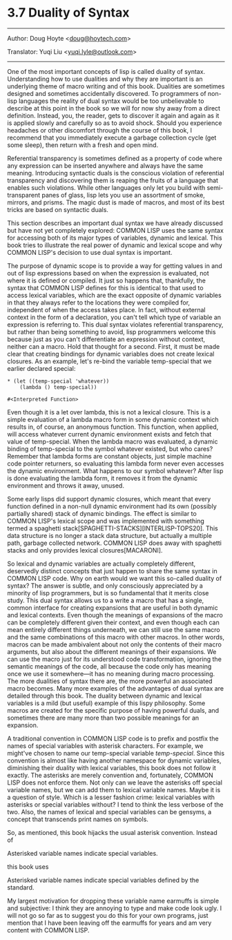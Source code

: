 # 3.7 Duality of Syntax

---

Author: Doug Hoyte <[doug@hoytech.com](mailto:doug@hoytech.com)>

Translator: Yuqi Liu <[yuqi.lyle@outlook.com](mailto:yuqi.lyle@outlook.com)>

---

One of the most important concepts of lisp is called duality of syntax. Understanding how to use dualities and why they are important is an underlying theme of macro writing and of this book. Dualities are sometimes designed and sometimes accidentally discovered. To programmers of non-lisp languages the reality of dual syntax would be too unbelievable to describe at this point in the book so we will for now shy away from a direct definition. Instead, you, the reader, gets to discover it again and again as it is applied slowly and carefully so as to avoid shock. Should you experience headaches or other discomfort through the course of this book, I recommend that you immediately execute a garbage collection cycle (get some sleep), then return with a fresh and open mind.

Referential transparency is sometimes defined as a property of code where any expression can be inserted anywhere and always have the same meaning. Introducing syntactic duals is the conscious violation of referential transparency and discovering them is reaping the fruits of a language that enables such violations. While other languages only let you build with semi-transparent panes of glass, lisp lets you use an assortment of smoke, mirrors, and prisms. The magic dust is made of macros, and most of its best tricks are based on syntactic duals.

This section describes an important dual syntax we have already discussed but have not yet completely explored: COMMON LISP uses the same syntax for accessing both of its major types of variables, dynamic and lexical. This book tries to illustrate the real power of dynamic and lexical scope and why COMMON LISP's decision to use dual syntax is important.

The purpose of dynamic scope is to provide a way for getting values in and out of lisp expressions based on when the expression is evaluated, not where it is defined or compiled. It just so happens that, thankfully, the syntax that COMMON LISP defines for this is identical to that used to access lexical variables, which are the exact opposite of dynamic variables in that they always refer to the locations they were compiled for, independent of when the access takes place. In fact, without external context in the form of a declaration, you can't tell which type of variable an expression is referring to. This dual syntax violates referential transparency, but rather than being something to avoid, lisp programmers welcome this because just as you can't differentiate an expression without context, neither can a macro. Hold that thought for a second. First, it must be made clear that creating bindings for dynamic variables does not create lexical closures. As an example, let's re-bind the variable temp-special that we earlier declared special:
```
* (let ((temp-special 'whatever))
    (lambda () temp-special))

#<Interpreted Function>
```
Even though it is a let over lambda, this is not a lexical closure. This is a simple evaluation of a lambda macro form in some dynamic context which results in, of course, an anonymous function. This function, when applied, will access whatever current dynamic environment exists and fetch that value of temp-special. When the lambda macro was evaluated, a dynamic binding of temp-special to the symbol whatever existed, but who cares? Remember that lambda forms are constant objects, just simple machine code pointer returners, so evaluating this lambda form never even accesses the dynamic environment. What happens to our symbol whatever? After lisp is done evaluating the lambda form, it removes it from the dynamic environment and throws it away, unused.

Some early lisps did support dynamic closures, which meant that every function defined in a non-null dynamic environment had its own (possibly partially shared) stack of dynamic bindings. The effect is similar to COMMON LISP's lexical scope and was implemented with something termed a spaghetti stack[SPAGHETTI-STACKS][INTERLISP-TOPS20]. This data structure is no longer a stack data structure, but actually a multiple path, garbage collected network. COMMON LISP does away with spaghetti stacks and only provides lexical closures[MACARONI].

So lexical and dynamic variables are actually completely different, deservedly distinct concepts that just happen to share the same syntax in COMMON LISP code. Why on earth would we want this so-called duality of syntax? The answer is subtle, and only consciously appreciated by a minority of lisp programmers, but is so fundamental that it merits close study. This dual syntax allows us to a write a macro that has a single, common interface for creating expansions that are useful in both dynamic and lexical contexts. Even though the meanings of expansions of the macro can be completely different given their context, and even though each can mean entirely different things underneath, we can still use the same macro and the same combinations of this macro with other macros. In other words, macros can be made ambivalent about not only the contents of their macro arguments, but also about the different meanings of their expansions. We can use the macro just for its understood code transformation, ignoring the semantic meanings of the code, all because the code only has meaning once we use it somewhere—it has no meaning during macro processing. The more dualities of syntax there are, the more powerful an associated macro becomes. Many more examples of the advantages of dual syntax are detailed through this book. The duality between dynamic and lexical variables is a mild (but useful) example of this lispy philosophy. Some macros are created for the specific purpose of having powerful duals, and sometimes there are many more than two possible meanings for an expansion.

A traditional convention in COMMON LISP code is to prefix and postfix the names of special variables with asterisk characters. For example, we might've chosen to name our temp-special variable _temp-special_. Since this convention is almost like having another namespace for dynamic variables, diminishing their duality with lexical variables, this book does not follow it exactly. The asterisks are merely convention and, fortunately, COMMON LISP does not enforce them. Not only can we leave the asterisks off special variable names, but we can add them to lexical variable names. Maybe it is a question of style. Which is a lesser fashion crime: lexical variables with asterisks or special variables without? I tend to think the less verbose of the two. Also, the names of lexical and special variables can be gensyms, a concept that transcends print names on symbols.

So, as mentioned, this book hijacks the usual asterisk convention. Instead of

Asterisked variable names indicate special variables.

this book uses

Asterisked variable names indicate special variables defined by the standard.

My largest motivation for dropping these variable name earmuffs is simple and subjective: I think they are annoying to type and make code look ugly. I will not go so far as to suggest you do this for your own programs, just mention that I have been leaving off the earmuffs for years and am very content with COMMON LISP.
